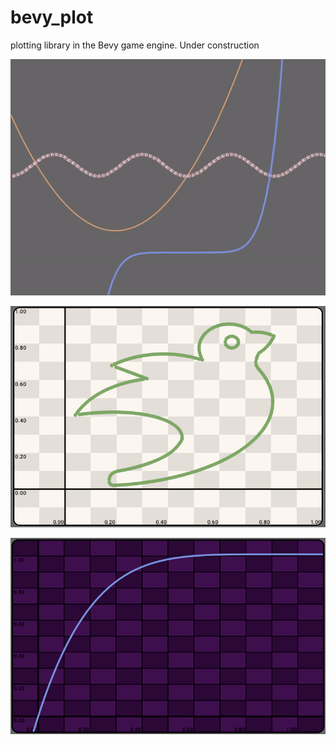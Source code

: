# bevy_plot
plotting library in the Bevy game engine. Under construction

![animate](bevy_plot0.gif)

![bevy](bevy0.png)

![func](func0.png)
